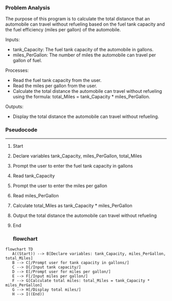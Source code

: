 ### Problem Analysis
The purpose of this program is to calculate the total distance that an automobile can travel without refueling based on the fuel tank capacity and the fuel efficiency (miles per gallon) of the automobile.

Inputs:
- tank_Capacity: The fuel tank capacity of the automobile in gallons.
- miles_PerGallon: The number of miles the automobile can travel per gallon of fuel.

Processes:
- Read the fuel tank capacity from the user.
- Read the miles per gallon from the user.
- Calculate the total distance the automobile can travel without refueling using the formula: total_Miles = tank_Capacity * miles_PerGallon.

Outputs:
- Display the total distance the automobile can travel without refueling.

### Pseudocode
---

1. Start
2. Declare variables tank_Capacity, miles_PerGallon, total_Miles
3. Prompt the user to enter the fuel tank capacity in gallons
4. Read tank_Capacity
5. Prompt the user to enter the miles per gallon
6. Read miles_PerGallon
7. Calculate total_Miles as tank_Capacity * miles_PerGallon
8. Output the total distance the automobile can travel without refueling
9. End

    ### flowchart

 ```mermaid
flowchart TD
    A((Start)) --> B[Declare variables: tank_Capacity, miles_PerGallon, total_Miles]
    B --> C[/Prompt user for tank capacity in gallons/]
    C --> D[/Input tank capacity/]
    D --> E[/Prompt user for miles per gallon/]
    E --> F[/Input miles per gallon/]
    F --> G[Calculate total miles: total_Miles = tank_Capacity * miles_PerGallon]
    G --> H[/Display total miles/]
    H --> I((End))



